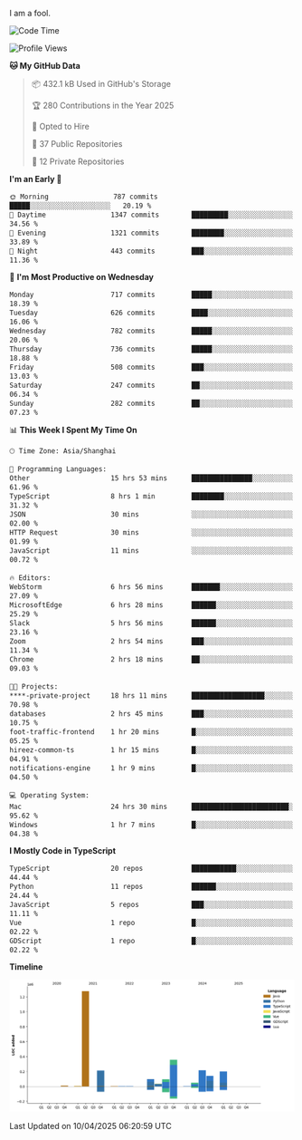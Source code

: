 I am a fool.

<!--START_SECTION:waka-->
![Code Time](http://img.shields.io/badge/Code%20Time-2%2C856%20hrs%2058%20mins-blue)

![Profile Views](http://img.shields.io/badge/Profile%20Views-0-blue)

**🐱 My GitHub Data** 

> 📦 432.1 kB Used in GitHub's Storage 
 > 
> 🏆 280 Contributions in the Year 2025
 > 
> 💼 Opted to Hire
 > 
> 📜 37 Public Repositories 
 > 
> 🔑 12 Private Repositories 
 > 
**I'm an Early 🐤** 

```text
🌞 Morning                787 commits         █████░░░░░░░░░░░░░░░░░░░░   20.19 % 
🌆 Daytime                1347 commits        █████████░░░░░░░░░░░░░░░░   34.56 % 
🌃 Evening                1321 commits        ████████░░░░░░░░░░░░░░░░░   33.89 % 
🌙 Night                  443 commits         ███░░░░░░░░░░░░░░░░░░░░░░   11.36 % 
```
📅 **I'm Most Productive on Wednesday** 

```text
Monday                   717 commits         █████░░░░░░░░░░░░░░░░░░░░   18.39 % 
Tuesday                  626 commits         ████░░░░░░░░░░░░░░░░░░░░░   16.06 % 
Wednesday                782 commits         █████░░░░░░░░░░░░░░░░░░░░   20.06 % 
Thursday                 736 commits         █████░░░░░░░░░░░░░░░░░░░░   18.88 % 
Friday                   508 commits         ███░░░░░░░░░░░░░░░░░░░░░░   13.03 % 
Saturday                 247 commits         ██░░░░░░░░░░░░░░░░░░░░░░░   06.34 % 
Sunday                   282 commits         ██░░░░░░░░░░░░░░░░░░░░░░░   07.23 % 
```


📊 **This Week I Spent My Time On** 

```text
🕑︎ Time Zone: Asia/Shanghai

💬 Programming Languages: 
Other                    15 hrs 53 mins      ███████████████░░░░░░░░░░   61.96 % 
TypeScript               8 hrs 1 min         ████████░░░░░░░░░░░░░░░░░   31.32 % 
JSON                     30 mins             ░░░░░░░░░░░░░░░░░░░░░░░░░   02.00 % 
HTTP Request             30 mins             ░░░░░░░░░░░░░░░░░░░░░░░░░   01.99 % 
JavaScript               11 mins             ░░░░░░░░░░░░░░░░░░░░░░░░░   00.72 % 

🔥 Editors: 
WebStorm                 6 hrs 56 mins       ███████░░░░░░░░░░░░░░░░░░   27.09 % 
MicrosoftEdge            6 hrs 28 mins       ██████░░░░░░░░░░░░░░░░░░░   25.29 % 
Slack                    5 hrs 56 mins       ██████░░░░░░░░░░░░░░░░░░░   23.16 % 
Zoom                     2 hrs 54 mins       ███░░░░░░░░░░░░░░░░░░░░░░   11.34 % 
Chrome                   2 hrs 18 mins       ██░░░░░░░░░░░░░░░░░░░░░░░   09.03 % 

🐱‍💻 Projects: 
****-private-project     18 hrs 11 mins      ██████████████████░░░░░░░   70.98 % 
databases                2 hrs 45 mins       ███░░░░░░░░░░░░░░░░░░░░░░   10.75 % 
foot-traffic-frontend    1 hr 20 mins        █░░░░░░░░░░░░░░░░░░░░░░░░   05.25 % 
hireez-common-ts         1 hr 15 mins        █░░░░░░░░░░░░░░░░░░░░░░░░   04.91 % 
notifications-engine     1 hr 9 mins         █░░░░░░░░░░░░░░░░░░░░░░░░   04.50 % 

💻 Operating System: 
Mac                      24 hrs 30 mins      ████████████████████████░   95.62 % 
Windows                  1 hr 7 mins         █░░░░░░░░░░░░░░░░░░░░░░░░   04.38 % 
```

**I Mostly Code in TypeScript** 

```text
TypeScript               20 repos            ███████████░░░░░░░░░░░░░░   44.44 % 
Python                   11 repos            ██████░░░░░░░░░░░░░░░░░░░   24.44 % 
JavaScript               5 repos             ███░░░░░░░░░░░░░░░░░░░░░░   11.11 % 
Vue                      1 repo              █░░░░░░░░░░░░░░░░░░░░░░░░   02.22 % 
GDScript                 1 repo              █░░░░░░░░░░░░░░░░░░░░░░░░   02.22 % 
```



**Timeline**

![Lines of Code chart](https://raw.githubusercontent.com/VeejaLiu/VeejaLiu/master/assets/bar_graph.png)


 Last Updated on 10/04/2025 06:20:59 UTC
<!--END_SECTION:waka-->
